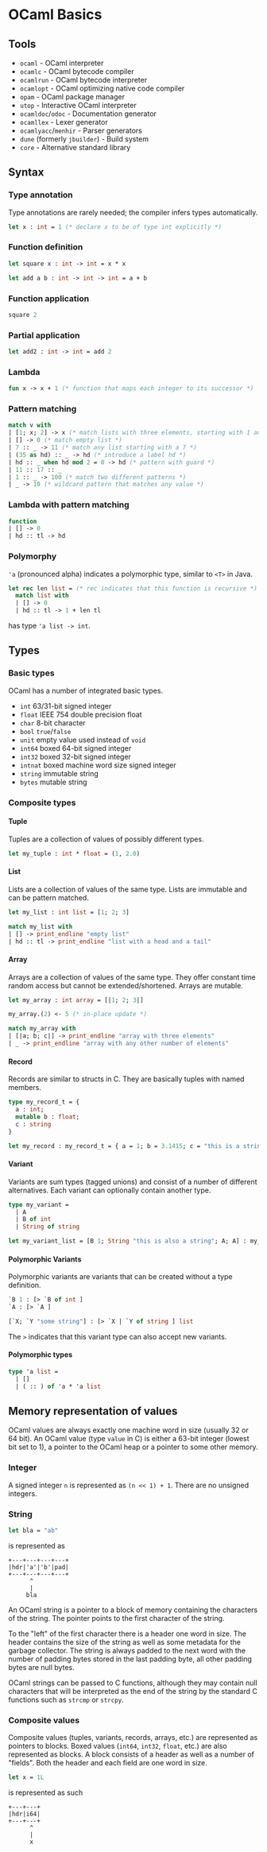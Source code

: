 # OCaml Basics

## Tools

* `ocaml` - OCaml interpreter
* `ocamlc` - OCaml bytecode compiler
* `ocamlrun` - OCaml bytecode interpreter
* `ocamlopt` - OCaml optimizing native code compiler
* `opam` - OCaml package manager
* `utop` - Interactive OCaml interpreter
* `ocamldoc`/`odoc` - Documentation generator
* `ocamllex` - Lexer generator
* `ocamlyacc`/`menhir` - Parser generators
* `dune` (formerly `jbuilder`) - Build system
* `core` - Alternative standard library

## Syntax

### Type annotation

Type annotations are rarely needed; the compiler infers types automatically.

```ocaml
let x : int = 1 (* declare x to be of type int explicitly *)
```

### Function definition

```ocaml
let square x : int -> int = x * x

let add a b : int -> int -> int = a + b
```

### Function application

```ocaml
square 2
```

### Partial application

```ocaml
let add2 : int -> int = add 2
```

### Lambda

```ocaml
fun x -> x + 1 (* function that maps each integer to its successor *)
```

### Pattern matching

```ocaml
match v with
| [1; x; 2] -> x (* match lists with three elements, starting with 1 and ending with 2 *)
| [] -> 0 (* match empty list *)
| 7 :: _ -> 11 (* match any list starting with a 7 *)
| (35 as hd) :: _ -> hd (* introduce a label hd *)
| hd :: _ when hd mod 2 = 0 -> hd (* pattern with guard *)
| 11 :: 17 :: _
| 1 :: _ -> 100 (* match two different patterns *)
| _ -> 10 (* wildcard pattern that matches any value *)
```

### Lambda with pattern matching

```ocaml
function
| [] -> 0
| hd :: tl -> hd
```

### Polymorphy

`'a` (pronounced alpha) indicates a polymorphic type, similar to `<T>` in Java.

```ocaml
let rec len list = (* rec indicates that this function is recursive *)
  match list with
  | [] -> 0
  | hd :: tl -> 1 + len tl
```
has type `'a list -> int`.

## Types

### Basic types

OCaml has a number of integrated basic types.
* `int` 63/31-bit signed integer
* `float` IEEE 754 double precision float
* `char` 8-bit character
* `bool` `true`/`false`
* `unit` empty value used instead of `void`
* `int64` boxed 64-bit signed integer
* `int32` boxed 32-bit signed integer
* `intnat` boxed machine word size signed integer
* `string` immutable string
* `bytes` mutable string

### Composite types

#### Tuple

Tuples are a collection of values of possibly different types.

```ocaml
let my_tuple : int * float = (1, 2.0)
```

#### List

Lists are a collection of values of the same type.
Lists are immutable and can be pattern matched.

```ocaml
let my_list : int list = [1; 2; 3]

match my_list with
| [] -> print_endline "empty list"
| hd :: tl -> print_endline "list with a head and a tail"
```

#### Array

Arrays are a collection of values of the same type.
They offer constant time random access but cannot be extended/shortened.
Arrays are mutable.

```ocaml
let my_array : int array = [|1; 2; 3|]

my_array.(2) <- 5 (* in-place update *)

match my_array with
| [|a; b; c|] -> print_endline "array with three elements"
| _ -> print_endline "array with any other number of elements"
```

#### Record

Records are similar to structs in C.
They are basically tuples with named members.

```ocaml
type my_record_t = {
  a : int;
  mutable b : float;
  c : string
}

let my_record : my_record_t = { a = 1; b = 3.1415; c = "this is a string" }
```

#### Variant

Variants are sum types (tagged unions) and consist of a number of different alternatives.
Each variant can optionally contain another type.

```ocaml
type my_variant =
  | A
  | B of int
  | String of string

let my_variant_list = [B 1; String "this is also a string"; A; A] : my_variant list
```

#### Polymorphic Variants

Polymorphic variants are variants that can be created without a type definition.

```ocaml
`B 1 : [> `B of int ]
`A : [> `A ]

[`X; `Y "some string"] : [> `X | `Y of string ] list
```

The `>` indicates that this variant type can also accept new variants.

#### Polymorphic types

```ocaml
type 'a list =
  | []
  | ( :: ) of 'a * 'a list
```

## Memory representation of values

OCaml values are always exactly one machine word in size (usually 32 or 64 bit).
An OCaml value (type `value` in C) is either a 63-bit integer (lowest bit set to 1), a pointer to the OCaml heap or a pointer to some other memory.

### Integer

A signed integer `n` is represented as `(n << 1) + 1`.
There are no unsigned integers.

### String

```ocaml
let bla = "ab"
```
is represented as
```
+---+---+---+---+
|hdr|'a'|'b'|pad|
+---+---+---+---+
      ^
      |
     bla
```

An OCaml string is a pointer to a block of memory containing the characters of the string.
The pointer points to the first character of the string.

To the "left" of the first character there is a header one word in size.
The header contains the size of the string as well as some metadata for the garbage collector.
The string is always padded to the next word with the number of padding bytes stored in the last padding byte, all other padding bytes are null bytes.

OCaml strings can be passed to C functions, although they may contain null characters that will be interpreted as the end of the string by the standard C functions such as `strcmp` or `strcpy`.

### Composite values

Composite values (tuples, variants, records, arrays, etc.) are represented as pointers to blocks.
Boxed values (`int64`, `int32`, `float`, etc.) are also represented as blocks.
A block consists of a header as well as a number of "fields".
Both the header and each field are one word in size.

```ocaml
let x = 1L
```
is represented as such
```
+---+---+
|hdr|i64|
+---+---+
      ^
      |
      x
```
